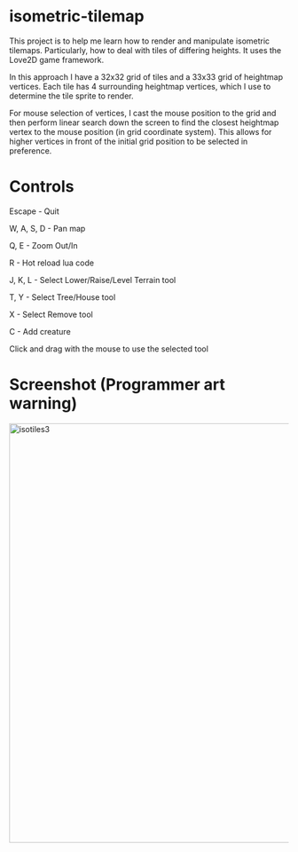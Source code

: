 # isometric-tilemap
This project is to help me learn how to render and manipulate isometric tilemaps. Particularly, how to deal with tiles of differing heights. It uses the Love2D game framework.

In this approach I have a 32x32 grid of tiles and a 33x33 grid of heightmap vertices. Each tile has 4 surrounding heightmap vertices, which I use to determine the tile sprite to render. 

For mouse selection of vertices, I cast the mouse position to the grid and then perform linear search down the screen to find the closest heightmap vertex to the mouse position (in grid coordinate system). This allows for higher vertices in front of the initial grid position to be selected in preference.

# Controls

Escape - Quit

W, A, S, D - Pan map

Q, E - Zoom Out/In

R - Hot reload lua code

J, K, L - Select Lower/Raise/Level Terrain tool

T, Y - Select Tree/House tool

X - Select Remove tool

C - Add creature

Click and drag with the mouse to use the selected tool

# Screenshot (Programmer art warning)

<img width="1006" height="756" alt="isotiles3" src="https://github.com/user-attachments/assets/62887252-60e0-4fc8-ab46-18b0c69ec112" />
